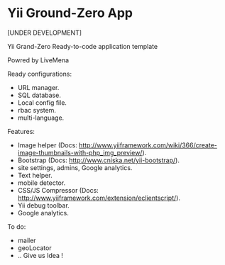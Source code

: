 Yii Ground-Zero App 
=========
[UNDER DEVELOPMENT]

Yii Grand-Zero Ready-to-code application template

Powred by LiveMena

Ready configurations:
- URL manager.
- SQL database.
- Local config file.
- rbac system.
- multi-language.

Features:
- Image helper (Docs: http://www.yiiframework.com/wiki/366/create-image-thumbnails-with-php_img_preview/).
- Bootstrap (Docs: http://www.cniska.net/yii-bootstrap/).
- site settings, admins, Google analytics.
- Text helper.
- mobile detector.
- CSS/JS Compressor (Docs: http://www.yiiframework.com/extension/eclientscript/).
- Yii debug toolbar.
- Google analytics.

To do:
- mailer
- geoLocator
- .. Give us Idea !
